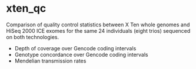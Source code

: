 xten_qc
=======

Comparison of quality control statistics between X Ten whole genomes and HiSeq 2000 ICE exomes for the same 24 individuals (eight trios) sequenced on both technologies.

+ Depth of coverage over Gencode coding intervals
+ Genotype concordance over Gencode coding intervals
+ Mendelian transmission rates
